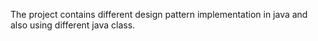 The project contains different design pattern implementation in java and also using different java class.